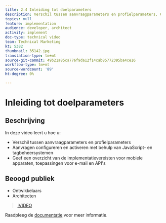 ```yaml
---
title: 2.4 Inleiding tot doelparameters
description: Verschil tussen aanvraagparameters en profielparameters, Configureer en activeer aanvragen met behulp van JavaScript en tagbeheersystemen, geef een overzicht van de implementatievereisten voor mobiele apparaten, het aanwijzen van e-mail en API's
topics: null
feature: implementation
audience: developer, architect
activity: implement
doc-type: technical video
team: Technical Marketing
kt: 5382
thumbnail: 35142.jpg
translation-type: tm+mt
source-git-commit: 49b21a85ca776f9da12f14cab85772395ba4ce16
workflow-type: tm+mt
source-wordcount: '89'
ht-degree: 0%

---
```



# Inleiding tot doelparameters

## Beschrijving

In deze video leert u hoe u:

* Verschil tussen aanvraagparameters en profielparameters
* Aanvragen configureren en activeren met behulp van JavaScript- en tagbeheersystemen
* Geef een overzicht van de implementatievereisten voor mobiele apparaten, toepassingen voor e-mail en API&#39;s

## Beoogd publiek

* Ontwikkelaars
* Architecten

>[!VIDEO](https://video.tv.adobe.com/v/35142/?quality=12)

Raadpleeg de [documentatie](https://docs.adobe.com/content/help/en/target/using/implement-target/implementing-target.html) voor meer informatie.
